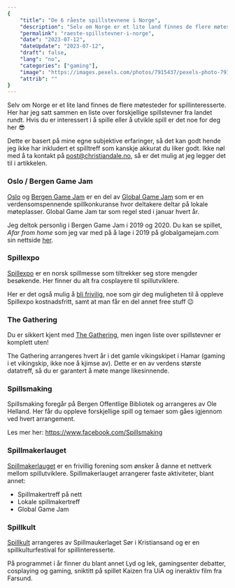 ```yaml
---
{
    "title": "De 6 råeste spillstevnene i Norge",
    "description": "Selv om Norge er et lite land finnes de flere møtesteder for spillinteresserte. Her har jeg satt sammen en liste over forskjellige spillstevner fra landet rundt. Hvis du er interessert i å spille eller å utvikle spill er det noe for deg her.",
    "permalink": "raeste-spillstevner-i-norge",
    "date": "2023-07-12",
    "dateUpdate": "2023-07-12",
    "draft": false,
    "lang": "no",
    "categories": ["gaming"],
    "image": "https://images.pexels.com/photos/7915437/pexels-photo-7915437.jpeg?auto=compress&cs=tinysrgb&w=640&h=427&dpr=1",
    "attrib": ""
}
---
```


Selv om Norge er et lite land finnes de flere møtesteder for spillinteresserte.
Her har jeg satt sammen en liste over forskjellige spillstevner fra landet rundt.
Hvis du er interessert i å spille eller å utvikle spill er det noe for deg her 😎

Dette er basert på mine egne subjektive erfaringer, så det kan godt hende jeg ikke har inkludert et spilltreff som kanskje akkurat du liker godt.
Ikke nøl med å ta kontakt på post@christiandale.no, så er det mulig at jeg legger det til i artikkelen.

### Oslo / Bergen Game Jam

[Oslo](https://globalgamejam.org/2023/jam-sites/oslo-game-jam) og [Bergen Game Jam](https://globalgamejam.org/2023/jam-sites/bergen-game-jam-2023) er en del av [Global Game Jam](https://globalgamejam.org/) som er en verdensomspennende spillkonkuranse hvor deltakere deltar på lokale møteplasser. Global Game Jam tar som regel sted i januar hvert år.

Jeg deltok personlig i Bergen Game Jam i 2019 og 2020. Du kan se spillet, <em>Afar from home</em> som jeg var med på å lage i 2019 på globalgamejam.com sin nettside [her](https://globalgamejam.org/2019/games/afar-home).

### Spillexpo

[Spillexpo](https://www.spillexpo.no) er en norsk spillmesse som tiltrekker seg store mengder besøkende. Her finner du alt fra cosplayere til spillutviklere.

Her er det også mulig å [bli frivilig](https://www.spillexpo.no/bli-frivillig), noe som gir deg muligheten til å oppleve Spillexpo kostnadsfritt, samt at man får en del annet free stuff 😉

### The Gathering

Du er sikkert kjent med [The Gathering](https://www.gathering.org), men ingen liste over spillstevner er komplett uten!

The Gathering arrangeres hvert år i det gamle vikingskipet i Hamar (gaming i et vikingskip, ikke noe å kjimse av). Dette er en av verdens største datatreff, så du er garantert å møte mange likesinnende.

### Spillsmaking

Spillsmaking foregår på Bergen Offentlige Bibliotek og arrangeres av Ole Helland.
Her får du oppleve forskjellige spill og temaer som gåes igjennom ved hvert arrangement.

Les mer her: https://www.facebook.com/Spillsmaking

### Spillmakerlauget

[Spillmakerlauget](https://spillmakerlauget.no) er en frivillig forening som ønsker å danne et nettverk mellom spillutviklere.
Spillmakerlauget arrangerer faste aktiviteter, blant annet:
* Spillmakertreff på nett
* Lokale spillmakertreff
* Global Game Jam

### Spillkult

[Spillkult](https://spillmakerlaugetsor.no/spillkult/) arrangeres av Spillmaukerlaget Sør i Kristiansand og er en spillkulturfestival for spillinteresserte.

På programmet i år finner du blant annet Lyd og lek, gamingsenter debatter, cosplaying og gaming, sniktitt på spillet Kaizen fra UiA og ineraktiv film fra Farsund.
